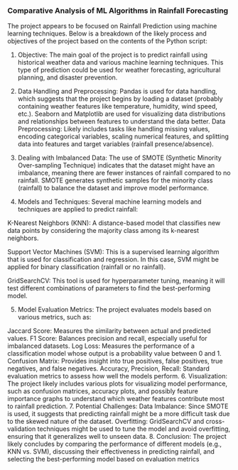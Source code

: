 ###  Comparative Analysis of ML Algorithms in Rainfall Forecasting  

The project appears to be focused on Rainfall Prediction using machine learning techniques. Below is a breakdown of the likely process and objectives of the project based on the contents of the Python script:

1. Objective:
The main goal of the project is to predict rainfall using historical weather data and various machine learning techniques. This type of prediction could be used for weather forecasting, agricultural planning, and disaster prevention.

2. Data Handling and Preprocessing:
Pandas is used for data handling, which suggests that the project begins by loading a dataset (probably containing weather features like temperature, humidity, wind speed, etc.).
Seaborn and Matplotlib are used for visualizing data distributions and relationships between features to understand the data better.
Data Preprocessing: Likely includes tasks like handling missing values, encoding categorical variables, scaling numerical features, and splitting data into features and target variables (rainfall presence/absence).
3. Dealing with Imbalanced Data:
The use of SMOTE (Synthetic Minority Over-sampling Technique) indicates that the dataset might have an imbalance, meaning there are fewer instances of rainfall compared to no rainfall. SMOTE generates synthetic samples for the minority class (rainfall) to balance the dataset and improve model performance.
4. Models and Techniques:
Several machine learning models and techniques are applied to predict rainfall:

K-Nearest Neighbors (KNN): A distance-based model that classifies new data points by considering the majority class among its k-nearest neighbors.

Support Vector Machines (SVM): This is a supervised learning algorithm that is used for classification and regression. In this case, SVM might be applied for binary classification (rainfall or no rainfall).

GridSearchCV: This tool is used for hyperparameter tuning, meaning it will test different combinations of parameters to find the best-performing model.

5. Model Evaluation Metrics:
The project evaluates models based on various metrics, such as:

Jaccard Score: Measures the similarity between actual and predicted values.
F1 Score: Balances precision and recall, especially useful for imbalanced datasets.
Log Loss: Measures the performance of a classification model whose output is a probability value between 0 and 1.
Confusion Matrix: Provides insight into true positives, false positives, true negatives, and false negatives.
Accuracy, Precision, Recall: Standard evaluation metrics to assess how well the models perform.
6. Visualization:
The project likely includes various plots for visualizing model performance, such as confusion matrices, accuracy plots, and possibly feature importance graphs to understand which weather features contribute most to rainfall prediction.
7. Potential Challenges:
Data Imbalance: Since SMOTE is used, it suggests that predicting rainfall might be a more difficult task due to the skewed nature of the dataset.
Overfitting: GridSearchCV and cross-validation techniques might be used to tune the model and avoid overfitting, ensuring that it generalizes well to unseen data.
8. Conclusion:
The project likely concludes by comparing the performance of different models (e.g., KNN vs. SVM), discussing their effectiveness in predicting rainfall, and selecting the best-performing model based on evaluation metrics
